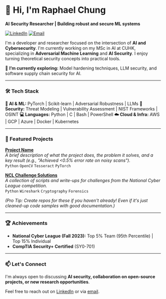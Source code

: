 # 👋 Hi, I'm Raphael Chung

**AI Security Researcher | Building robust and secure ML systems**

[![LinkedIn](https://img.shields.io/badge/LinkedIn-Connect-0077B5?style=flat&logo=linkedin)](https://www.linkedin.com/in/raphael-chung75/)
[![Email](https://img.shields.io/badge/Email-Contact-D14836?style=flat&logo=gmail)](mailto:raphael.chung.sh@gmail.com)

I'm a developer and researcher focused on the intersection of **AI and Cybersecurity**. I'm currently working on my MSc in AI at CUHK, specializing in **Adversarial Machine Learning** and **AI Security**. I enjoy turning theoretical security concepts into practical tools.

🔭 **I’m currently exploring:** Model hardening techniques, LLM security, and software supply chain security for AI.

---

### 🛠️ Tech Stack

**🤖 AI & ML:** PyTorch | Scikit-learn | Adversarial Robustness | LLMs
**🔐 Security:** Threat Modeling | Vulnerability Assessment | NIST Frameworks | OSINT
**💻 Languages:** Python | C | Bash | PowerShell
**☁️ Cloud & Infra:** AWS | GCP | Azure | Docker | Kubernetes

---

### 🔭 Featured Projects

[**Project Name**](https://github.com/your-username/repo-name)  
*A brief description of what the project does, the problem it solves, and a key result (e.g., "Achieved <0.5% error rate on noisy scans").*  
`Python` `OpenCV` `Tesseract` `PyTorch`

[**NCL Challenge Solutions**](https://github.com/your-username/ncl-solutions)  
*A collection of scripts and write-ups for challenges from the National Cyber League competition.*  
`Python` `Wireshark` `Cryptography` `Forensics`

*(Pro Tip: Create repos for these if you haven't already! Even if it's just cleaned-up code samples with good documentation.)*

---

### 🏆 Achievements

-   **National Cyber League (Fall 2023):** Top 5% Team (95th Percentile) | Top 15% Individual
-   **CompTIA Security+ Certified** (SY0-701)

---

### 📫 Let's Connect

I'm always open to discussing **AI security, collaboration on open-source projects, or new research opportunities**.

Feel free to reach out on [LinkedIn](https://www.linkedin.com/in/raphael-chung75/) or via [email](mailto:raphael.chung.sh@gmail.com).
